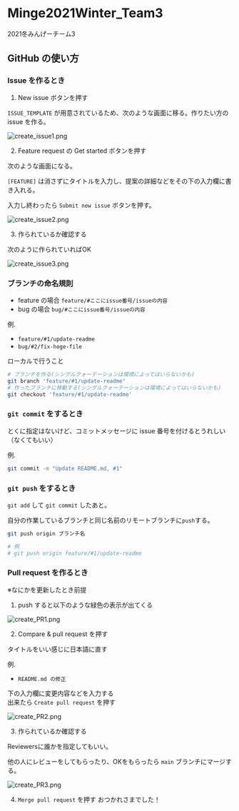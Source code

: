 # Minge2021Winter_Team3
2021冬みんげーチーム3


## GitHub の使い方

### Issue を作るとき

1. New issue ボタンを押す

`ISSUE_TEMPLATE` が用意されているため、次のような画面に移る。作りたい方の issue を作る。

![create_issue1.png](./docs/image/create_issue1.png)


2. Feature request の Get started ボタンを押す

次のような画面になる。

`[FEATURE]` は消さずにタイトルを入力し、提案の詳細などをその下の入力欄に書き入れる。

入力し終わったら `Submit new issue` ボタンを押す。

![create_issue2.png](./docs/image/create_issue2.png)

3. 作られているか確認する

次のように作られていればOK

![create_issue3.png](./docs/image/create_issue3.png)


### ブランチの命名規則

- feature の場合
  `feature/#ここにissue番号/issueの内容`
- bug の場合
  `bug/#ここにissue番号/issueの内容`

例.
- `feature/#1/update-readme`
- `bug/#2/fix-hoge-file`


ローカルで行うこと
```bash
# ブランチを作る(シングルクォーテーションは環境によってはいらないかも)
git branch 'feature/#1/update-readme'
# 作ったブランチに移動する(シングルクォーテーションは環境によってはいらないかも)
git checkout 'feature/#1/update-readme'
```

### `git commit` をするとき
とくに指定はないけど、コミットメッセージに issue 番号を付けるとうれしい（なくてもいい）

例.

```bash
git commit -m "Update README.md, #1"
```


### `git push` をするとき
`git add` して `git commit` したあと。

自分の作業しているブランチと同じ名前のリモートブランチに`push`する。

```bash
git push origin ブランチ名

# 例
# git push origin feature/#1/update-readme
```



### Pull request を作るとき

※なにかを更新したとき前提

1. push すると以下のような緑色の表示が出てくる



![create_PR1.png](./docs/image/create_PR1.png)


2. Compare & pull request を押す

タイトルをいい感じに日本語に直す

例.

- `README.md の修正`


下の入力欄に変更内容などを入力する  
出来たら `Create pull request` を押す

![create_PR2.png](./docs/image/create_PR2.png)


3. 作られているか確認する

Reviewersに誰かを指定してもいい。

他の人にレビューをしてもらったり、OKをもらったら `main` ブランチにマージする。

![create_PR3.png](./docs/image/create_PR3.png)


4. `Merge pull request` を押す
おつかれさまでした！